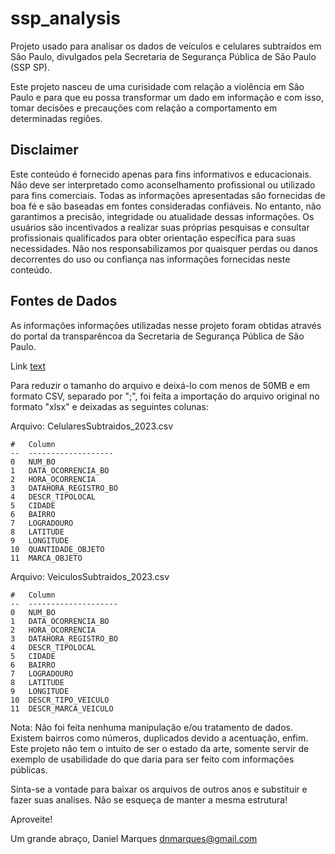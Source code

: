 # ssp_analysis
Projeto usado para analisar os dados de veículos e celulares subtraídos em São Paulo, divulgados pela Secretaria de Segurança Pública de São Paulo (SSP SP).

Este projeto nasceu de uma curisidade com relação a violência em São Paulo e para que eu possa transformar um dado em informação e com isso, tomar decisões e precauções com relação a comportamento em determinadas regiões.

## Disclaimer

Este conteúdo é fornecido apenas para fins informativos e educacionais. Não deve ser interpretado como aconselhamento profissional ou utilizado para fins comerciais. Todas as informações apresentadas são fornecidas de boa fé e são baseadas em fontes consideradas confiáveis. No entanto, não garantimos a precisão, integridade ou atualidade dessas informações. Os usuários são incentivados a realizar suas próprias pesquisas e consultar profissionais qualificados para obter orientação específica para suas necessidades. Não nos responsabilizamos por quaisquer perdas ou danos decorrentes do uso ou confiança nas informações fornecidas neste conteúdo.

## Fontes de Dados

As informações informações utilizadas nesse projeto foram obtidas através do portal da transparêncoa da Secretaria de Segurança Pública de São Paulo.

Link [text](https://www.ssp.sp.gov.br/estatistica/consultas)

Para reduzir o tamanho do arquivo e deixá-lo com menos de 50MB e em formato CSV, separado por ";", foi feita a importação do arquivo original no formato "xlsx" e deixadas as seguintes colunas:

Arquivo: CelularesSubtraidos_2023.csv

    #   Column                
    --  -------------------                
    0   NUM_BO                
    1   DATA_OCORRENCIA_BO    
    2   HORA_OCORRENCIA       
    3   DATAHORA_REGISTRO_BO  
    4   DESCR_TIPOLOCAL       
    5   CIDADE                
    6   BAIRRO                
    7   LOGRADOURO            
    8   LATITUDE              
    9   LONGITUDE             
    10  QUANTIDADE_OBJETO     
    11  MARCA_OBJETO          

Arquivo: VeiculosSubtraidos_2023.csv

    #   Column                
    --  --------------------               
    0   NUM_BO               
    1   DATA_OCORRENCIA_BO   
    2   HORA_OCORRENCIA      
    3   DATAHORA_REGISTRO_BO 
    4   DESCR_TIPOLOCAL      
    5   CIDADE               
    6   BAIRRO               
    7   LOGRADOURO           
    8   LATITUDE             
    9   LONGITUDE            
    10  DESCR_TIPO_VEICULO   
    11  DESCR_MARCA_VEICULO  

Nota: Não foi feita nenhuma manipulação e/ou tratamento de dados. Existem bairros como números, duplicados devido a acentuação, enfim. Este projeto não tem o intuito de ser o estado da arte, somente servir de exemplo de usabilidade do que daria para ser feito com informações públicas.

Sinta-se a vontade para baixar os arquivos de outros anos e substituir e fazer suas analises. Não se esqueça de manter a mesma estrutura!

Aproveite!

Um grande abraço,
Daniel Marques
dnmarques@gmail.com